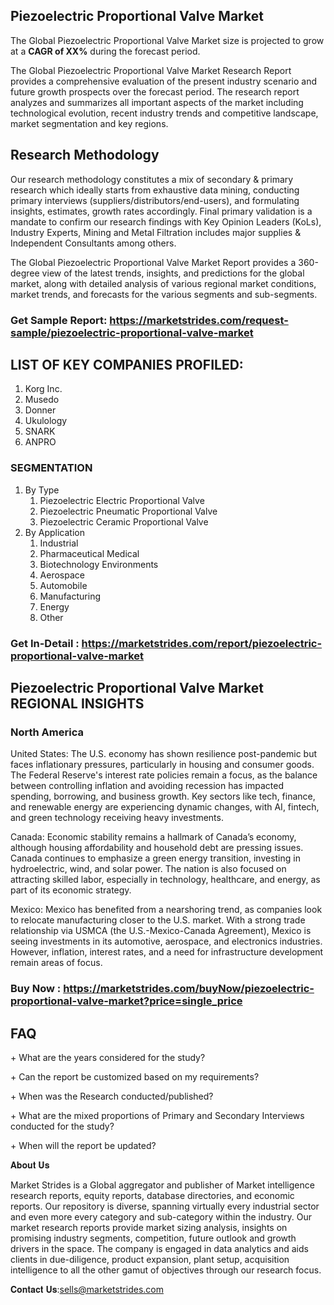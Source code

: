 <h2>Piezoelectric Proportional Valve Market</h2>
<p>The Global Piezoelectric Proportional Valve Market size is projected to grow at a <strong>CAGR of XX%</strong> during the forecast period.</p>
<p>The Global Piezoelectric Proportional Valve Market Research Report provides a comprehensive evaluation of the present industry scenario and future growth prospects over the forecast period. The research report analyzes and summarizes all important aspects of the market including technological evolution, recent industry trends and competitive landscape, market segmentation and key regions.<img alt="" /></p>
<h2>Research Methodology</h2>
<p>Our research methodology constitutes a mix of secondary &amp; primary research which ideally starts from exhaustive data mining, conducting primary interviews (suppliers/distributors/end-users), and formulating insights, estimates, growth rates accordingly. Final primary validation is a mandate to confirm our research findings with Key Opinion Leaders (KoLs), Industry Experts, Mining and Metal Filtration includes major supplies &amp; Independent Consultants among others.</p>
<p>The Global Piezoelectric Proportional Valve Market Report provides a 360-degree view of the latest trends, insights, and predictions for the global market, along with detailed analysis of various regional market conditions, market trends, and forecasts for the various segments and sub-segments.</p>
<h3><strong>Get Sample Report: <a href="https://marketstrides.com/request-sample/piezoelectric-proportional-valve-market">https://marketstrides.com/request-sample/piezoelectric-proportional-valve-market</a></strong></h3>
<h2>LIST OF KEY COMPANIES PROFILED:</h2>
<ol>
<li>Korg Inc.</li>
<li>Musedo</li>
<li>Donner</li>
<li>Ukulology</li>
<li>SNARK</li>
<li>ANPRO</li>
</ol>
<h3>SEGMENTATION</h3>
<ol>
<li>By Type
<ol>
<li>Piezoelectric Electric Proportional Valve</li>
<li>Piezoelectric Pneumatic Proportional Valve</li>
<li>Piezoelectric Ceramic Proportional Valve</li>
</ol>
</li>
<li>By Application
<ol>
<li>Industrial</li>
<li>Pharmaceutical Medical</li>
<li>Biotechnology Environments</li>
<li>Aerospace</li>
<li>Automobile</li>
<li>Manufacturing</li>
<li>Energy</li>
<li>Other</li>
</ol>
</li>
</ol>
<h3><strong>Get In-Detail : <a href="https://marketstrides.com/report/piezoelectric-proportional-valve-market">https://marketstrides.com/report/piezoelectric-proportional-valve-market</a></strong></h3>
<h2>Piezoelectric Proportional Valve Market REGIONAL INSIGHTS</h2>
<h3>North America</h3>
<p>United States: The U.S. economy has shown resilience post-pandemic but faces inflationary pressures, particularly in housing and consumer goods. The Federal Reserve's interest rate policies remain a focus, as the balance between controlling inflation and avoiding recession has impacted spending, borrowing, and business growth. Key sectors like tech, finance, and renewable energy are experiencing dynamic changes, with AI, fintech, and green technology receiving heavy investments.</p>
<p>Canada: Economic stability remains a hallmark of Canada&rsquo;s economy, although housing affordability and household debt are pressing issues. Canada continues to emphasize a green energy transition, investing in hydroelectric, wind, and solar power. The nation is also focused on attracting skilled labor, especially in technology, healthcare, and energy, as part of its economic strategy.</p>
<p>Mexico: Mexico has benefited from a nearshoring trend, as companies look to relocate manufacturing closer to the U.S. market. With a strong trade relationship via USMCA (the U.S.-Mexico-Canada Agreement), Mexico is seeing investments in its automotive, aerospace, and electronics industries. However, inflation, interest rates, and a need for infrastructure development remain areas of focus.</p>
<h3><strong>Buy Now : <a href="https://marketstrides.com/buyNow/piezoelectric-proportional-valve-market?price=single_price">https://marketstrides.com/buyNow/piezoelectric-proportional-valve-market?price=single_price</a></strong></h3>
<h2>FAQ</h2>
<p>+ What are the years considered for the study?</p>
<p>+ Can the report be customized based on my requirements?</p>
<p>+ When was the Research conducted/published?</p>
<p>+ What are the mixed proportions of Primary and Secondary Interviews conducted for the study?</p>
<p>+ When will the report be updated?</p>
<p>𝐀𝐛𝐨𝐮𝐭 𝐔𝐬</p>
<p>Market Strides is a Global aggregator and publisher of Market intelligence research reports, equity reports, database directories, and economic reports. Our repository is diverse, spanning virtually every industrial sector and even more every category and sub-category within the industry. Our market research reports provide market sizing analysis, insights on promising industry segments, competition, future outlook and growth drivers in the space. The company is engaged in data analytics and aids clients in due-diligence, product expansion, plant setup, acquisition intelligence to all the other gamut of objectives through our research focus.</p>
<p>𝐂𝐨𝐧𝐭𝐚𝐜𝐭 𝐔𝐬:<a href="mailto:sells@marketstrides.com">sells@marketstrides.com</a></p>
